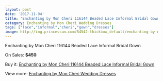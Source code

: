 ```yaml
---
layout: post
date: '2017-11-04'
title: "Enchanting by Mon Cheri 116144 Beaded Lace Informal Bridal Gown"
category: Enchanting by Mon Cheri Wedding Dresses
tags: ["lace","informal","cheri","gown","dresses"]
image: http://img.princessan.com/54542-thickbox_default/enchanting-by-mon-cheri-116144-beaded-lace-informal-bridal-gown.jpg
---
```

Enchanting by Mon Cheri 116144 Beaded Lace Informal Bridal Gown

On Sales: **$450**
<a href="https://www.princessan.com/en/24542-enchanting-by-mon-cheri-116144-beaded-lace-informal-bridal-gown.html"><amp-img layout="responsive" width="600" height="600" src="//img.princessan.com/54542-thickbox_default/enchanting-by-mon-cheri-116144-beaded-lace-informal-bridal-gown.jpg" alt="Enchanting by Mon Cheri 116144 Beaded Lace Informal Bridal Gown 0" /></a>
<a href="https://www.princessan.com/en/24542-enchanting-by-mon-cheri-116144-beaded-lace-informal-bridal-gown.html"><amp-img layout="responsive" width="600" height="600" src="//img.princessan.com/54543-thickbox_default/enchanting-by-mon-cheri-116144-beaded-lace-informal-bridal-gown.jpg" alt="Enchanting by Mon Cheri 116144 Beaded Lace Informal Bridal Gown 1" /></a>

Buy it: [Enchanting by Mon Cheri 116144 Beaded Lace Informal Bridal Gown](https://www.princessan.com/en/24542-enchanting-by-mon-cheri-116144-beaded-lace-informal-bridal-gown.html "Enchanting by Mon Cheri 116144 Beaded Lace Informal Bridal Gown")

View more: [Enchanting by Mon Cheri Wedding Dresses](https://www.princessan.com/en/130- "Enchanting by Mon Cheri Wedding Dresses")